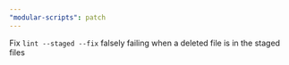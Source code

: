 ```yaml
---
"modular-scripts": patch
---
```


Fix `lint --staged --fix` falsely failing when a deleted file is in the staged files
